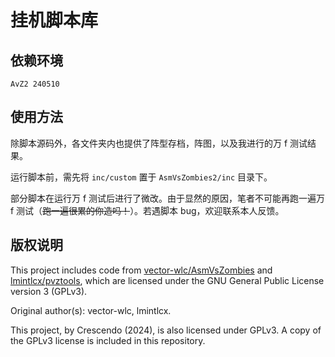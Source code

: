 # 挂机脚本库

## 依赖环境

```
AvZ2 240510
```

## 使用方法

除脚本源码外，各文件夹内也提供了阵型存档，阵图，以及我进行的万 f 测试结果。

运行脚本前，需先将 `inc/custom` 置于 `AsmVsZombies2/inc` 目录下。

部分脚本在运行万 f 测试后进行了微改。由于显然的原因，笔者不可能再跑一遍万 f 测试（<del>跑一遍很累的你造吗！</del>）。若遇脚本 bug，欢迎联系本人反馈。


## 版权说明

This project includes code from [vector-wlc/AsmVsZombies](https://github.com/vector-wlc/AsmVsZombies) and [lmintlcx/pvztools](https://github.com/lmintlcx/pvztools), which are licensed under the GNU General Public License version 3 (GPLv3).

Original author(s): vector-wlc, lmintlcx.

This project, by Crescendo (2024), is also licensed under GPLv3. A copy of the GPLv3 license is included in this repository.